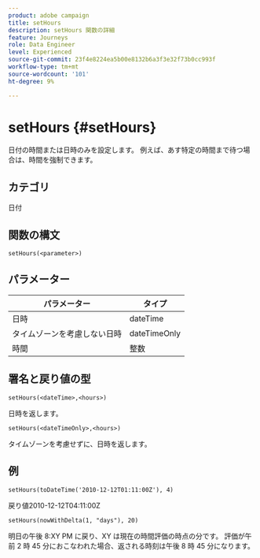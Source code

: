 ```yaml
---
product: adobe campaign
title: setHours
description: setHours 関数の詳細
feature: Journeys
role: Data Engineer
level: Experienced
source-git-commit: 23f4e8224ea5b00e8132b6a3f3e32f73b0cc993f
workflow-type: tm+mt
source-wordcount: '101'
ht-degree: 9%

---
```


# setHours {#setHours}

日付の時間または日時のみを設定します。 例えば、あす特定の時間まで待つ場合は、時間を強制できます。

## カテゴリ

日付

## 関数の構文

`setHours(<parameter>)`

## パラメーター

| パラメーター | タイプ |
|--- |--- |
| 日時 | dateTime |
| タイムゾーンを考慮しない日時 | dateTimeOnly |
| 時間 | 整数 |

## 署名と戻り値の型

`setHours(<dateTime>,<hours>)`

日時を返します。

`setHours(<dateTimeOnly>,<hours>)`

タイムゾーンを考慮せずに、日時を返します。

## 例

`setHours(toDateTime('2010-12-12T01:11:00Z'), 4)`

戻り値2010-12-12T04:11:00Z

`setHours(nowWithDelta(1, "days"), 20)`

明日の午後 8:XY PM に戻り、XY は現在の時間評価の時点の分です。 評価が午前 2 時 45 分におこなわれた場合、返される時刻は午後 8 時 45 分になります。
